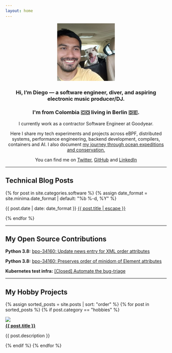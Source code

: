 ```yaml
---
layout: home
---
```


<div align="center" markdown="1">

<img src="/assets/img/me-zeus.jpeg" class="img-fluid rounded-circle img-thumbnail" width="180px">

<div class="presentation">
<h3>Hi, I’m Diego — a software engineer, diver, and aspiring electronic music producer/DJ.</h3>
<h3>I'm from Colombia 🇨🇴 living in Berlin 🇩🇪.</h3>
</div>

<p class="sub-presentation">I currently work as a contractor Software Engineer at Goodyear.</p>

<p class="sub-presentation">Here I share my tech experiments and projects across eBPF, distributed systems, performance engineering, backend development, compilers, containers and AI. I also document <a href="/oceans" target="_blank">my journey through ocean expeditions and conservation.</a>
</p>

<p class="sub-presentation">You can find me on <a href="https://twitter.com/dfrojas89" target="_blank">Twitter</a>, <a href="https://github.com/dfrojas" target="_blank">GitHub</a> and <a href="https://www.linkedin.com/in/dfrojas/" target="_blank">LinkedIn</a></p>

</div>

<div class="home-paragraph"  markdown="1">

---

<h2 class="index-section-title">Technical Blog Posts</h2>

{% for post in site.categories.software %}
  {% assign date_format = site.minima.date_format | default: "%b %-d, %Y" %}
  <p>
  <span class="post-meta">{{ post.date | date: date_format }}</span>
  <span>
  <a class="list-index-posts" href="{{ post.url | relative_url }}">
      {{ post.title | escape }}
    </a>
  </span>
  </p>
{% endfor %}

---

<h2 class="index-section-title">My Open Source Contributions</h2>

<p><strong>Python 3.8:</strong> <a class="list-index-posts" href="https://github.com/python/cpython/pull/12335" target="_blank">bpo-34160: Update news entry for XML order attributes</a></p>

<p><strong>Python 3.8:</strong> <a class="list-index-posts" href="https://github.com/python/cpython/pull/10219" target="_blank">bpo-34160: Preserves order of minidom of Element attributes</a></p>

<p><strong>Kubernetes test infra:</strong> <a class="list-index-posts" href="https://github.com/dfrojas/test-infra/pull/1" target="_blank">[Closed] Automate the bug-triage</a></p>

---

<h2 class="index-section-title">My Hobby Projects</h2>

{% assign sorted_posts = site.posts | sort: "order" %}
{% for post in sorted_posts %}
{% if post.category == "hobbies" %}

<div class="col-md-6 mb-4">
<div class="card">
<div class="row g-0">

<div class="col-3"><img src="{{ post.image }}" class="img-fluid project-card-img"></div>

<div class="col-9">
  <div class="card-body">
    <a href="{{ post.link }}" target="_blank"><strong><u>{{ post.title }}</u></strong></a>
    <p class="mb-0">{{ post.description }}</p>
  </div>
</div>

</div>
</div>
</div>

{% endif %}
{% endfor %}
